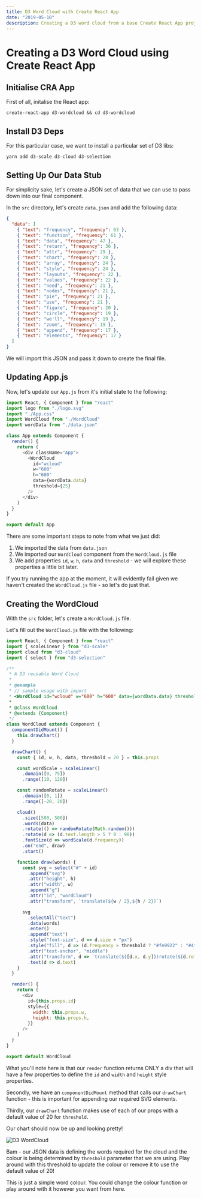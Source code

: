 ```yaml
---
title: D3 Word Cloud with Create React App
date: "2019-05-10"
description: Creating a D3 word cloud from a base Create React App project.
---
```


# Creating a D3 Word Cloud using Create React App

## Initialise CRA App

First of all, initalise the React app:

```shell
create-react-app d3-wordcloud && cd d3-wordcloud
```

## Install D3 Deps

For this particular case, we want to install a particular set of D3 libs:

```shell
yarn add d3-scale d3-cloud d3-selection
```

## Setting Up Our Data Stub

For simplicity sake, let's create a JSON set of data that we can use to pass down into our final component.

In the `src` directory, let's create `data.json` and add the following data:

```json
{
  "data": [
    { "text": "frequency", "frequency": 63 },
    { "text": "function", "frequency": 61 },
    { "text": "data", "frequency": 47 },
    { "text": "return", "frequency": 36 },
    { "text": "attr", "frequency": 29 },
    { "text": "chart", "frequency": 28 },
    { "text": "array", "frequency": 24 },
    { "text": "style", "frequency": 24 },
    { "text": "layouts", "frequency": 22 },
    { "text": "values", "frequency": 22 },
    { "text": "need", "frequency": 21 },
    { "text": "nodes", "frequency": 21 },
    { "text": "pie", "frequency": 21 },
    { "text": "use", "frequency": 21 },
    { "text": "figure", "frequency": 20 },
    { "text": "circle", "frequency": 19 },
    { "text": "we'll", "frequency": 19 },
    { "text": "zoom", "frequency": 19 },
    { "text": "append", "frequency": 17 },
    { "text": "elements", "frequency": 17 }
  ]
}
```

We will import this JSON and pass it down to create the final file.

## Updating App.js

Now, let's update our `App.js` from it's initial state to the following:

```javascript
import React, { Component } from "react"
import logo from "./logo.svg"
import "./App.css"
import WordCloud from "./WordCloud"
import wordData from "./data.json"

class App extends Component {
  render() {
    return (
      <div className="App">
        <WordCloud
          id="wcloud"
          w="600"
          h="600"
          data={wordData.data}
          threshold={25}
        />
      </div>
    )
  }
}

export default App
```

There are some important steps to note from what we just did:

1. We imported the data from `data.json`
2. We imported our `WordCloud` component from the `WordCloud.js` file
3. We add properties `id`, `w`, `h`, `data` and `threshold` - we will explore these properties a little bit later.

If you try running the app at the moment, it will evidently fail given we haven't created the `WordCloud.js` file - so let's do just that.

## Creating the WordCloud

With the `src` folder, let's create a `WordCloud.js` file.

Let's fill out the `WordCloud.js` file with the following:

```javascript
import React, { Component } from "react"
import { scaleLinear } from "d3-scale"
import cloud from "d3-cloud"
import { select } from "d3-selection"

/**
 * A D3 reusable Word Cloud
 *
 * @example
 * // sample usage with import
 * <WordCloud id="wcloud" w="600" h="600" data={wordData.data} threshold={25}/>
 *
 * @class WordCloud
 * @extends {Component}
 */
class WordCloud extends Component {
  componentDidMount() {
    this.drawChart()
  }

  drawChart() {
    const { id, w, h, data, threshold = 20 } = this.props

    const wordScale = scaleLinear()
      .domain([0, 75])
      .range([10, 120])

    const randomRotate = scaleLinear()
      .domain([0, 1])
      .range([-20, 20])

    cloud()
      .size([500, 500])
      .words(data)
      .rotate(() => randomRotate(Math.random()))
      .rotate(d => (d.text.length > 5 ? 0 : 90))
      .fontSize(d => wordScale(d.frequency))
      .on("end", draw)
      .start()

    function draw(words) {
      const svg = select("#" + id)
        .append("svg")
        .attr("height", h)
        .attr("width", w)
        .append("g")
        .attr("id", "wordCloud")
        .attr("transform", `translate(${w / 2},${h / 2})`)

      svg
        .selectAll("text")
        .data(words)
        .enter()
        .append("text")
        .style("font-size", d => d.size + "px")
        .style("fill", d => (d.frequency > threshold ? "#fe9922" : "#4f442b"))
        .attr("text-anchor", "middle")
        .attr("transform", d => `translate(${[d.x, d.y]})rotate(${d.rotate})`)
        .text(d => d.text)
    }
  }

  render() {
    return (
      <div
        id={this.props.id}
        style={{
          width: this.props.w,
          height: this.props.h,
        }}
      />
    )
  }
}

export default WordCloud
```

What you'll note here is that our `render` function returns ONLY a div that will have a few properties to define the `id` and `width` and `height` style properties.

Secondly, we have an `componentDidMount` method that calls our `drawChart` function - this is important for appending our required SVG elements.

Thirdly, our `drawChart` function makes use of each of our props with a default value of 20 for `threshold`.

Our chart should now be up and looking pretty!

![D3 WordCloud](https://res.cloudinary.com/gitgoodclub/image/upload/v1553669573/blog/Screen_Shot_2019-03-27_at_5.20.02_pm.png)

Bam - our JSON data is defining the words required for the cloud and the colour is being determined by `threshold` parameter that we are using. Play around with this threshold to update the colour or remove it to use the default value of 20!

This is just a simple word colour. You could change the colour function or play around with it however you want from here.
